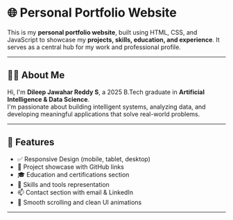 # 🌐 Personal Portfolio Website

This is my **personal portfolio website**, built using HTML, CSS, and JavaScript to showcase my **projects, skills, education, and experience**. 
It serves as a central hub for my work and professional profile.

---

## 🧑‍💻 About Me

Hi, I'm **Dileep Jawahar Reddy S**, a 2025 B.Tech graduate in **Artificial Intelligence & Data Science**.  
I'm passionate about building intelligent systems, analyzing data, and developing meaningful applications that solve real-world problems.

---

## 🚀 Features

- ✅ Responsive Design (mobile, tablet, desktop)
- 📁 Project showcase with GitHub links
- 🎓 Education and certifications section
- 🧠 Skills and tools representation
- 📫 Contact section with email & LinkedIn
- 🌙 Smooth scrolling and clean UI animations

---


